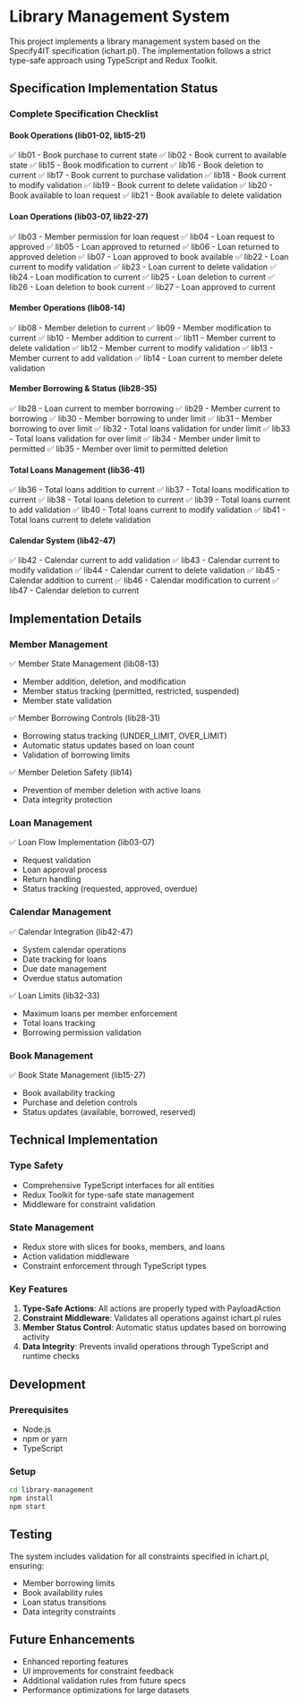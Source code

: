 # Library Management System

This project implements a library management system based on the Specify4IT specification (ichart.pl). The implementation follows a strict type-safe approach using TypeScript and Redux Toolkit.

## Specification Implementation Status

### Complete Specification Checklist

#### Book Operations (lib01-02, lib15-21)
✅ lib01 - Book purchase to current state
✅ lib02 - Book current to available state
✅ lib15 - Book modification to current
✅ lib16 - Book deletion to current
✅ lib17 - Book current to purchase validation
✅ lib18 - Book current to modify validation
✅ lib19 - Book current to delete validation
✅ lib20 - Book available to loan request
✅ lib21 - Book available to delete validation

#### Loan Operations (lib03-07, lib22-27)
✅ lib03 - Member permission for loan request
✅ lib04 - Loan request to approved
✅ lib05 - Loan approved to returned
✅ lib06 - Loan returned to approved deletion
✅ lib07 - Loan approved to book available
✅ lib22 - Loan current to modify validation
✅ lib23 - Loan current to delete validation
✅ lib24 - Loan modification to current
✅ lib25 - Loan deletion to current
✅ lib26 - Loan deletion to book current
✅ lib27 - Loan approved to current

#### Member Operations (lib08-14)
✅ lib08 - Member deletion to current
✅ lib09 - Member modification to current
✅ lib10 - Member addition to current
✅ lib11 - Member current to delete validation
✅ lib12 - Member current to modify validation
✅ lib13 - Member current to add validation
✅ lib14 - Loan current to member delete validation

#### Member Borrowing & Status (lib28-35)
✅ lib28 - Loan current to member borrowing
✅ lib29 - Member current to borrowing
✅ lib30 - Member borrowing to under limit
✅ lib31 - Member borrowing to over limit
✅ lib32 - Total loans validation for under limit
✅ lib33 - Total loans validation for over limit
✅ lib34 - Member under limit to permitted
✅ lib35 - Member over limit to permitted deletion

#### Total Loans Management (lib36-41)
✅ lib36 - Total loans addition to current
✅ lib37 - Total loans modification to current
✅ lib38 - Total loans deletion to current
✅ lib39 - Total loans current to add validation
✅ lib40 - Total loans current to modify validation
✅ lib41 - Total loans current to delete validation

#### Calendar System (lib42-47)
✅ lib42 - Calendar current to add validation
✅ lib43 - Calendar current to modify validation
✅ lib44 - Calendar current to delete validation
✅ lib45 - Calendar addition to current
✅ lib46 - Calendar modification to current
✅ lib47 - Calendar deletion to current

## Implementation Details

### Member Management
✅ Member State Management (lib08-13)
- Member addition, deletion, and modification
- Member status tracking (permitted, restricted, suspended)
- Member state validation

✅ Member Borrowing Controls (lib28-31)
- Borrowing status tracking (UNDER_LIMIT, OVER_LIMIT)
- Automatic status updates based on loan count
- Validation of borrowing limits

✅ Member Deletion Safety (lib14)
- Prevention of member deletion with active loans
- Data integrity protection

### Loan Management
✅ Loan Flow Implementation (lib03-07)
- Request validation
- Loan approval process
- Return handling
- Status tracking (requested, approved, overdue)

### Calendar Management
✅ Calendar Integration (lib42-47)
- System calendar operations
- Date tracking for loans
- Due date management
- Overdue status automation

✅ Loan Limits (lib32-33)
- Maximum loans per member enforcement
- Total loans tracking
- Borrowing permission validation

### Book Management
✅ Book State Management (lib15-27)
- Book availability tracking
- Purchase and deletion controls
- Status updates (available, borrowed, reserved)

## Technical Implementation

### Type Safety
- Comprehensive TypeScript interfaces for all entities
- Redux Toolkit for type-safe state management
- Middleware for constraint validation

### State Management
- Redux store with slices for books, members, and loans
- Action validation middleware
- Constraint enforcement through TypeScript types

### Key Features
1. **Type-Safe Actions**: All actions are properly typed with PayloadAction
2. **Constraint Middleware**: Validates all operations against ichart.pl rules
3. **Member Status Control**: Automatic status updates based on borrowing activity
4. **Data Integrity**: Prevents invalid operations through TypeScript and runtime checks

## Development

### Prerequisites
- Node.js
- npm or yarn
- TypeScript

### Setup
```bash
cd library-management
npm install
npm start
```

## Testing
The system includes validation for all constraints specified in ichart.pl, ensuring:
- Member borrowing limits
- Book availability rules
- Loan status transitions
- Data integrity constraints

## Future Enhancements
- Enhanced reporting features
- UI improvements for constraint feedback
- Additional validation rules from future specs
- Performance optimizations for large datasets
